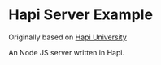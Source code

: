 # Hapi Server Example

Originally based on [Hapi University](https://github.com/hapijs/university)

An Node JS server written in Hapi. 
